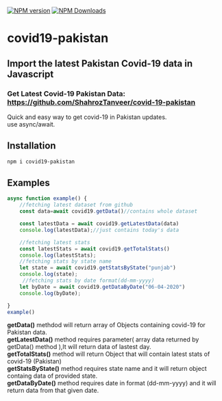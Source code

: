 
[![NPM version](https://img.shields.io/npm/v/covid19-pakistan)](https://www.npmjs.com/package/covid19-pakistan)
[![NPM Downloads](https://img.shields.io/npm/dt/covid19-pakistan.svg)](https://www.npmjs.com/covid19-pakistan)

# covid19-pakistan
## Import the latest Pakistan Covid-19 data in Javascript
### Get Latest Covid-19 Pakistan Data: https://github.com/ShahrozTanveer/covid-19-pakistan
Quick and easy way to get covid-19 in Pakistan updates.\
use async/await. 
## Installation
```sh
npm i covid19-pakistan
```

## Examples
```javascript
async function example() {
    //fetching latest dataset from github
    const data=await covid19.getData()//contains whole dataset

    const latestData = await covid19.getLatestData(data)
    console.log(latestData);//just contains today's data

    //fetching latest stats 
    const latestStats = await covid19.getTotalStats()
    console.log(latestStats);
    //fetching stats by state name
    let state = await covid19.getStatsByState("punjab")
    console.log(state);
     //fetching stats by date format(dd-mm-yyyy)
    let byDate = await covid19.getDataByDate("06-04-2020")
    console.log(byDate);

}
example()
```
**getData()** methdod will return array of Objects containing covid-19 for Pakistan data.\
**getLatestData()** method requires parameter( array data returned by getData() method ),It will return data of lastest day.\
**getTotalStats()** method will return Object that will contain latest stats of covid-19 (Pakistan)\
**getStatsByState()** method requires state name and it will return object containg data of provided state.\
**getDataByDate()** method requires date in format (dd-mm-yyyy) and it will return data from that given date.
